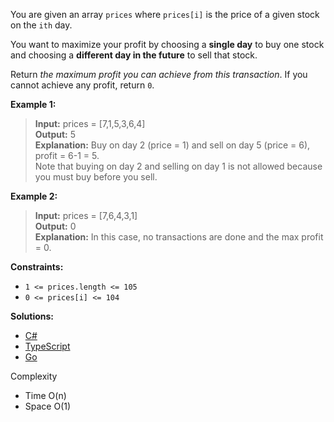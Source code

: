 You are given an array `prices` where `prices[i]` is the price of a given stock on the `ith` day.

You want to maximize your profit by choosing a **single day** to buy one stock and choosing a **different day in the future** to sell that stock.

Return _the maximum profit you can achieve from this transaction_. If you cannot achieve any profit, return `0`.

**Example 1:**

> **Input:** prices = [7,1,5,3,6,4]  
> **Output:** 5  
> **Explanation:** Buy on day 2 (price = 1) and sell on day 5 (price = 6), profit = 6-1 = 5.  
> Note that buying on day 2 and selling on day 1 is not allowed because you must buy before you sell.

**Example 2:**

> **Input:** prices = [7,6,4,3,1]  
> **Output:** 0  
> **Explanation:** In this case, no transactions are done and the max profit = 0.

**Constraints:**

- `1 <= prices.length <= 105`
- `0 <= prices[i] <= 104`

**Solutions:**

- [C#](/array-string/best-time-to-buy-and-sell-stock/best-time-to-buy-and-sell-stock.cs)
- [TypeScript](/array-string/best-time-to-buy-and-sell-stock/best-time-to-buy-and-sell-stock.ts)
- [Go](/array-string/best-time-to-buy-and-sell-stock/best-time-to-buy-and-sell-stock.go)

Complexity
- Time O(n)  
- Space O(1)